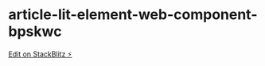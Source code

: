 # article-lit-element-web-component-bpskwc

[Edit on StackBlitz ⚡️](https://stackblitz.com/edit/article-lit-element-web-component-bpskwc)
